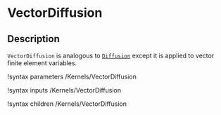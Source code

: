 # VectorDiffusion

## Description

`VectorDiffusion` is analogous to [`Diffusion`](Kernels/Diffusion.md)
except it is applied to vector finite element variables.

!syntax parameters /Kernels/VectorDiffusion

!syntax inputs /Kernels/VectorDiffusion

!syntax children /Kernels/VectorDiffusion
